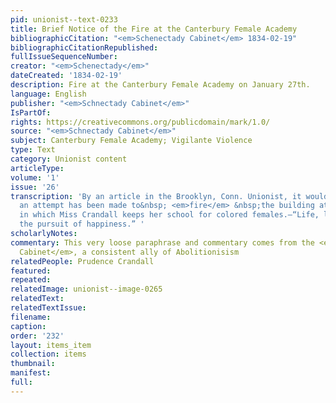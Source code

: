 ```yaml
---
pid: unionist--text-0233
title: Brief Notice of the Fire at the Canterbury Female Academy
bibliographicCitation: "<em>Schenectady Cabinet</em> 1834-02-19"
bibliographicCitationRepublished: 
fullIssueSequenceNumber: 
creator: "<em>Schenectady</em>"
dateCreated: '1834-02-19'
description: Fire at the Canterbury Female Academy on January 27th.
language: English
publisher: "<em>Schnectady Cabinet</em>"
IsPartOf: 
rights: https://creativecommons.org/publicdomain/mark/1.0/
source: "<em>Schnectady Cabinet</em>"
subject: Canterbury Female Academy; Vigilante Violence
type: Text
category: Unionist content
articleType: 
volume: '1'
issue: '26'
transcription: 'By an article in the Brooklyn, Conn. Unionist, it would appear that
  an attempt has been made to&nbsp; <em>fire</em> &nbsp;the building at Canterbury,
  in which Miss Crandall keeps her school for colored females.—“Life, liberty, and
  the pursuit of happiness.” '
scholarlyNotes: 
commentary: This very loose paraphrase and commentary comes from the <em>Schnectady
  Cabinet</em>, a consistent ally of Abolitionisism
relatedPeople: Prudence Crandall
featured: 
repeated: 
relatedImage: unionist--image-0265
relatedText: 
relatedTextIssue: 
filename: 
caption: 
order: '232'
layout: items_item
collection: items
thumbnail: 
manifest: 
full: 
---
```

